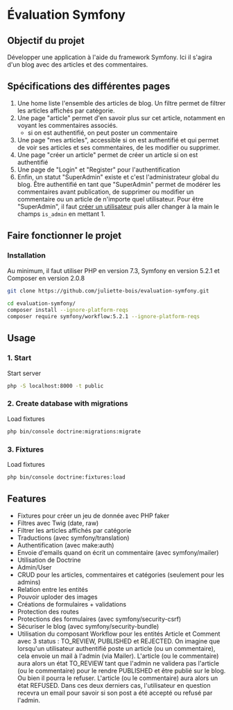 # Évaluation Symfony

## Objectif du projet
Développer une application à l'aide du framework Symfony. Ici il s'agira d'un blog avec des articles et des commentaires.	

## Spécifications des différentes pages
1. Une home liste l'ensemble des articles de blog. Un filtre permet de filtrer les articles affichés par catégorie.
2. Une page "article" permet d'en savoir plus sur cet article, notamment en voyant les commentaires associés.
	- si on est authentifié, on peut poster un commentaire
3. Une page "mes articles", accessible si on est authentifié et qui permet de voir ses articles et ses commentaires, de les modifier ou supprimer.
4. Une page "créer un article" permet de créer un article si on est authentifié
5. Une page de "Login" et "Register" pour l'authentification
6. Enfin, un statut "SuperAdmin" existe et c'est l'administrateur global du blog. Être authentifié en tant que "SuperAdmin" permet de modérer les commentaires avant publication, de supprimer ou modifier un commentaire ou un article de n'importe quel utilisateur. Pour être "SuperAdmin", il faut [créer un utilisateur](http://localhost:8000/registration) puis aller changer à la main le champs `is_admin` en mettant 1.

## Faire fonctionner le projet
### Installation  
Au minimum, il faut utiliser PHP en version 7.3, Symfony en version 5.2.1 et Composer en version 2.0.8
  
```bash  
git clone https://github.com/juliette-bois/evaluation-symfony.git  
  
cd evaluation-symfony/  
composer install --ignore-platform-reqs
composer require symfony/workflow:5.2.1 --ignore-platform-reqs
``` 

## Usage  
### 1. Start
Start server
```bash  
php -S localhost:8000 -t public
``` 

### 2. Create database with migrations  
Load fixtures   
```bash  
php bin/console doctrine:migrations:migrate
```

### 3. Fixtures  
Load fixtures   
```bash  
php bin/console doctrine:fixtures:load  
```
  
## Features
* Fixtures pour créer un jeu de donnée avec PHP faker
* Filtres avec Twig (date, raw)
* Filtrer les articles affichés par catégorie
* Traductions (avec symfony/translation)
* Authentification (avec make:auth)
* Envoie d'emails quand on écrit un commentaire (avec symfony/mailer)
* Utilisation de Doctrine
* Admin/User
* CRUD pour les articles, commentaires et catégories (seulement pour les admins)
* Relation entre les entités
* Pouvoir uploder des images
* Créations de formulaires + validations
* Protection des routes
* Protections des formulaires (avec symfony/security-csrf)
* Sécuriser le blog (avec symfony/security-bundle)
* Utilisation du composant Workflow pour les entités Article et Comment avec 3 status : TO_REVIEW, PUBLISHED et REJECTED. On imagine que lorsqu'un utilisateur authentifié poste un article (ou un commentaire), cela envoie un mail à l'admin (via Mailer). L'article (ou le commentaire) aura alors un état TO_REVIEW tant que l'admin ne validera pas l'article (ou le commentaire) pour le rendre PUBLISHED et être publié sur le blog. Ou bien il pourra le refuser. L'article (ou le commentaire) aura alors un état REFUSED. Dans ces deux derniers cas, l'utilisateur en question recevra un email pour savoir si son post a été accepté ou refusé par l'admin.

